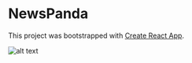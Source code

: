 # NewsPanda

This project was bootstrapped with [Create React App](https://github.com/facebook/create-react-app).

![alt text](newsgifpanda.gif)
